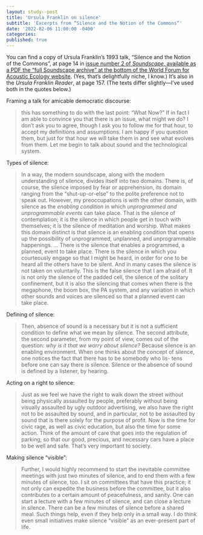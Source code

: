 ```yaml
---
layout: study--post
title: 'Ursula Franklin on silence'
subtitle: 'Excerpts from “Silence and the Notion of the Commons”'
date: '2022-02-06 11:00:00 -0400'
categories:
published: true
---
```


You can find a copy of Ursula Franklin’s 1993 talk, “Silence and the Notion of the Commons”, at page 14 in [issue number 2 of _Soundscape_, available as a PDF the “full Soundscape archive” at the bottom of the World Forum for Acoustic Ecology website](https://www.wfae.net/journal.html). (Yes, that’s delightfully niche, I know.) It’s also in the _Ursula Franklin Reader_, at page 157. (The texts differ slightly—I’ve used both in the quotes below.)

Framing a talk for amicable democratic discourse:

> this has something to do with the last point: “What Now?” If  in fact I am able to convince you that there is an issue, what might we do? I don’t ask you to agree, though I ask you to follow me for that hour, to accept my definitions and assumptions. I am happy if you question them, but just for that hour we will take them in and see what evolves from them. Let me begin to talk about sound and the technological system.

Types of silence:

> In a way, the modern soundscape, along with the modern understanding of silence, divides itself into two domains. There is, of course, the silence imposed by fear or apprehension, its domain ranging from the “shut-up-or-else” to the polite preference not to speak out. However, my preoccupations is with the other domain, with silence as the *enabling condition* in which *unprogrammed and unprogrammable events* can take place. That is the silence of contemplation; it is the silence in which people get in touch with themselves; it is the silence of meditation and worship. What makes this domain distinct is that silence is an enabling condition that opens up the possibility of unprogrammed, unplanned, and unprogrammable happenings.
> …
> There is the silence that enables a programmed, a planned, event to take place. There is the silence in which you courteously engage so that I might be heard, in order for one to be heard all the others  have to be silent. And in many cases the silence is not taken on voluntarily. This is the false silence that I am afraid of. It is not only the  silence of the padded cell, the silence of the solitary confinement, but it is also the silencing that comes when there is the megaphone, the boom box, the PA system, and any variation in which other sounds and voices are silenced so that a planned event can take place.

Defining of silence:

> Then, absence of sound is a necessary but it is not a sufficient condition to define what we mean by silence. The second attribute, the second parameter, from my point of view, comes out of the question: _why is it that we worry about silence?_ Because silence is an enabling environment. When one thinks about the concept of  silence, one notices the fact that there has to be somebody who lis- tens before one can say there is silence. Silence or the absence of  sound is defined by a listener, by hearing.

Acting on a right to silence:

> Just as we feel we have the right to walk down the street without being physically assaulted by people, preferably without being visually assaulted by ugly outdoor advertising, we also have the right not to be assaulted by sound, and in particular, not to be assaulted by sound that is there solely for the purpose of profit. Now is the time for civic rage, as well as civic education, but also the time for some action. Think of the amount of care that goes into the regulation of parking, so that our good, precious, and necessary cars have a place to be well and safe. That’s very important to society.

Making silence “visible”:

> Further, I would highly recommend to start the inevitable committee meetings with just two minutes of silence, and to end them with a few minutes of silence, too. I sit on  committees that have this practice; it not only can expedite the business before the committee, but it also contributes to a certain amount  of peacefulness, and sanity. One can start a lecture with a few minutes of silence, and can close a lecture in silence. There can be a few  minutes of silence before a shared meal. Such things help, even if they help only in a small way. I do think even small initiatives make silence “visible” as an ever-present part of life.